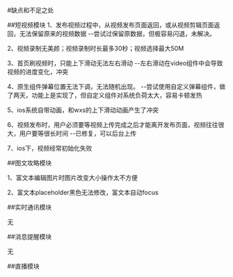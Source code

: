 #缺点和不足之处

##短视频模块
1、发布视频过程中，从视频发布页面返回，或从视频剪辑页面返回，无法保留原来的视频数据
	--尝试过保留原数据，但极容易闪退，未解决。
	
2、视频录制无美颜；视频录制时长最多30秒；视频选择最大50M

3、首页刷视频时，只能上下滑动无法左右滑动
	--左右滑动在video组件中会导致视频的进度变化，冲突

4、原生组件弹幕位置无法下调，无法随机出现。
	--尝试使用自定义弹幕组件，做了两天，功能上是实现了，但自定义组件对系统负荷太大，容易卡顿发热
	
5、ios系统自带动画，和wxs的上下滑动动画产生了冲突

6、视频发布时，用户必须要等视频上传完成之后才能离开发布页面，视频往往很大，用户要等很长时间
	--已修复，可以后台上传

7、ios下，视频经常初始化失败

##图文攻略模块

1、富文本编辑图片时图片改变大小操作太不方便

2、富文本placeholder黑色无法修改，富文本自动focus

##实时通讯模块

无

##消息提醒模块

无

##直播模块